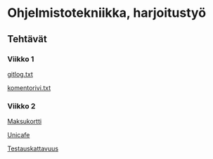 <h1>Ohjelmistotekniikka, harjoitustyö</h1>
<h2>Tehtävät</h2>
<h3>Viikko 1</h3>

[gitlog.txt](https://github.com/rajanssi/ot-harjoitustyo/blob/master/laskarit/viikko1/gitlog.txt)

[komentorivi.txt](https://github.com/rajanssi/ot-harjoitustyo/blob/master/laskarit/viikko1/komentorivi.txt)

<h3>Viikko 2</h3>

[Maksukortti](https://github.com/rajanssi/ot-harjoitustyo/tree/master/laskarit/viikko2/Maksukortti)

[Unicafe](https://github.com/rajanssi/ot-harjoitustyo/tree/master/laskarit/viikko2/Unicafe)

[Testauskattavuus](https://github.com/rajanssi/ot-harjoitustyo/blob/master/laskarit/viikko2/testikattavuus.png)


